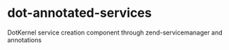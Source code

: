 # dot-annotated-services

DotKernel service creation component through zend-servicemanager and annotations
